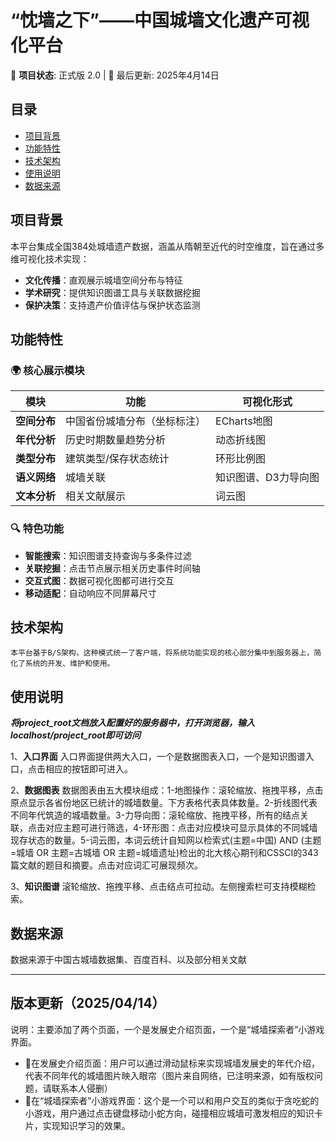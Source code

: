 # “忱墙之下”——中国城墙文化遗产可视化平台

📌 **项目状态**: 正式版 2.0  | 📅 最后更新: 2025年4月14日

## 目录
- [项目背景](#项目背景)
- [功能特性](#功能特性)
- [技术架构](#技术架构)
- [使用说明](#使用说明)
- [数据来源](#数据来源)

## 项目背景
本平台集成全国384处城墙遗产数据，涵盖从隋朝至近代的时空维度，旨在通过多维可视化技术实现：
- **文化传播**：直观展示城墙空间分布与特征
- **学术研究**：提供知识图谱工具与关联数据挖掘
- **保护决策**：支持遗产价值评估与保护状态监测

## 功能特性
### 🌍 核心展示模块
| 模块 | 功能 | 可视化形式 |
|------|------|------------|
| **空间分布** | 中国省份城墙分布（坐标标注） | ECharts地图 |
| **年代分析** | 历史时期数量趋势分析 | 动态折线图 |
| **类型分布** | 建筑类型/保存状态统计 | 环形比例图 |
| **语义网络** | 城墙关联 | 知识图谱、D3力导向图 |
| **文本分析** | 相关文献展示| 词云图 |

### 🔍 特色功能
- **智能搜索**：知识图谱支持查询与多条件过滤
- **关联挖掘**：点击节点展示相关历史事件时间轴
- **交互式图**：数据可视化图都可进行交互
- **移动适配**：自动响应不同屏幕尺寸

## 技术架构
	本平台基于B/S架构，这种模式统一了客户端，将系统功能实现的核心部分集中到服务器上，简化了系统的开发、维护和使用。

## 使用说明

***将project_root文档放入配置好的服务器中，打开浏览器，输入localhost/project_root即可访问***

1、**入口界面**
入口界面提供两大入口，一个是数据图表入口，一个是知识图谱入口，点击相应的按钮即可进入。

2、**数据图表**
数据图表由五大模块组成：1-地图操作：滚轮缩放、拖拽平移，点击原点显示各省份地区已统计的城墙数量。下方表格代表具体数量。2-折线图代表不同年代筑造的城墙数量。3-力导向图：滚轮缩放、拖拽平移，所有的结点关联，点击对应主题可进行筛选，4-环形图：点击对应模块可显示具体的不同城墙现存状态的数量。5-词云图，本词云统计自知网以检索式(主题=中国) AND (主题=城墙 OR 主题=古城墙 OR 主题=城墙遗址)检出的北大核心期刊和CSSCI的343篇文献的题目和摘要。点击对应词汇可展现频次。

3、**知识图谱** 滚轮缩放、拖拽平移、点击结点可拉动。左侧搜索栏可支持模糊检索。
## 数据来源
数据来源于中国古城墙数据集、百度百科、以及部分相关文献

***
## 版本更新（2025/04/14）
说明：主要添加了两个页面，一个是发展史介绍页面，一个是“城墙探索者”小游戏界面。  
- 🧩在发展史介绍页面：用户可以通过滑动鼠标来实现城墙发展史的年代介绍，代表不同年代的城墙图片映入眼帘（图片来自网络，已注明来源，如有版权问题，请联系本人侵删）  
- 🤠在“城墙探索者”小游戏界面：这个是一个可以和用户交互的类似于贪吃蛇的小游戏，用户通过点击键盘移动小蛇方向，碰撞相应城墙可激发相应的知识卡片，实现知识学习的效果。
